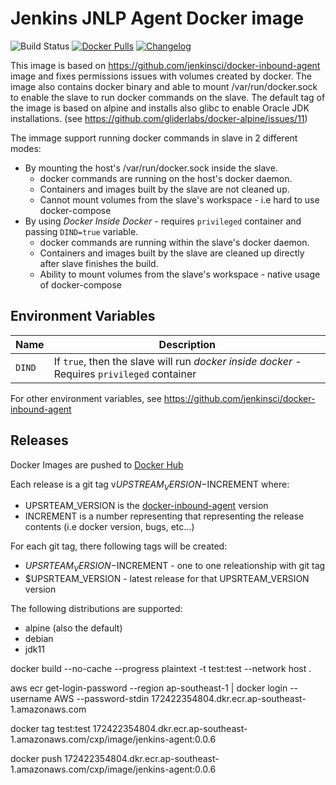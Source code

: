 # Jenkins JNLP Agent Docker image
![Build Status](https://github.com/odavid/my-bloody-jenkins/workflows/main/badge.svg)
[![Docker Pulls](https://img.shields.io/docker/pulls/odavid/jenkins-jnlp-slave.svg)](https://hub.docker.com/r/odavid/jenkins-jnlp-slave/)
[![Changelog](https://img.shields.io/github/v/tag/odavid/jenkins-jnlp-slave?label=changelog)](https://github.com/odavid/jenkins-jnlp-slave/blob/master/CHANGELOG.md)

This image is based on https://github.com/jenkinsci/docker-inbound-agent image and fixes permissions issues with volumes created by docker.
The image also contains docker binary and able to mount /var/run/docker.sock to enable the slave to run docker commands on the slave.
The default tag of the image is based on alpine and installs also glibc to enable Oracle JDK installations. (see https://github.com/gliderlabs/docker-alpine/issues/11)

The immage support running docker commands in slave in 2 different modes:

* By mounting the host's /var/run/docker.sock inside the slave.
  * docker commands are running on the host's docker daemon.
  * Containers and images built by the slave are not cleaned up.
  * Cannot mount volumes from the slave's workspace - i.e hard to use docker-compose
* By using *Docker Inside Docker* - requires `privileged` container and passing `DIND=true` variable.
  * docker commands are running within the slave's docker daemon.
  * Containers and images built by the slave are cleaned up directly after slave finishes the build.
  * Ability to mount volumes from the slave's workspace - native usage of docker-compose

## Environment Variables

|Name|Description|
-----|------------
`DIND` | If `true`, then the slave will run *docker inside docker* - Requires `privileged` container

For other environment variables, see https://github.com/jenkinsci/docker-inbound-agent

## Releases
Docker Images are pushed to [Docker Hub](https://hub.docker.com/r/odavid/jenkins-jnlp-slave/)

Each release is a git tag v$UPSTREAM_VERSION-$INCREMENT where:

* UPSRTEAM_VERSION is the [docker-inbound-agent](https://github.com/jenkinsci/docker-inbound-agent) version
* INCREMENT is a number representing that representing the release contents (i.e docker version, bugs, etc...)

For each git tag, there following tags will be created:
* $UPSRTEAM_VERSION-$INCREMENT - one to one releationship with git tag
* $UPSRTEAM_VERSION - latest release for that UPSRTEAM_VERSION version

The following distributions are supported:
* alpine (also the default)
* debian
* jdk11

docker build --no-cache --progress plaintext -t test:test --network host .

aws ecr get-login-password --region ap-southeast-1 | docker login --username AWS --password-stdin 172422354804.dkr.ecr.ap-southeast-1.amazonaws.com

docker tag test:test 172422354804.dkr.ecr.ap-southeast-1.amazonaws.com/cxp/image/jenkins-agent:0.0.6

docker push 172422354804.dkr.ecr.ap-southeast-1.amazonaws.com/cxp/image/jenkins-agent:0.0.6
